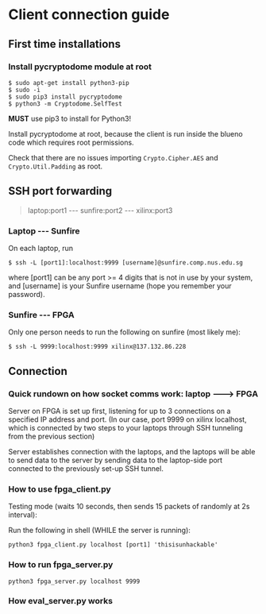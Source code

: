 # Client connection guide

## First time installations

### Install pycryptodome module at root

```
$ sudo apt-get install python3-pip
$ sudo -i
$ sudo pip3 install pycryptodome
$ python3 -m Cryptodome.SelfTest
```
**MUST** use pip3 to install for Python3!

Install pycryptodome at root, because the client is run inside the blueno code which requires root permissions.

Check that there are no issues importing `Crypto.Cipher.AES` and `Crypto.Util.Padding` as root.

## SSH port forwarding

> laptop:port1 --- sunfire:port2 --- xilinx:port3
 
### Laptop --- Sunfire
On each laptop, run
```
$ ssh -L [port1]:localhost:9999 [username]@sunfire.comp.nus.edu.sg
```
where [port1] can be any port >= 4 digits that is not in use by your system, and [username] is your Sunfire username (hope you remember your password).

### Sunfire --- FPGA
Only one person needs to run the following on sunfire (most likely me):
```
$ ssh -L 9999:localhost:9999 xilinx@137.132.86.228
```

## Connection

### Quick rundown on how socket comms work: laptop ---> FPGA
Server on FPGA is set up first, listening for up to 3 connections on a specified IP address and port. (In our case, port 9999 on xilinx localhost, which is connected by two steps to your laptops through SSH tunneling from the previous section)

Server establishes connection with the laptops, and the laptops will be able to send data to the server by sending data to the laptop-side port connected to the previously set-up SSH tunnel.

### How to use fpga_client.py
Testing mode (waits 10 seconds, then sends 15 packets of randomly at 2s interval):

Run the following in shell (WHILE the server is running):
```
python3 fpga_client.py localhost [port1] 'thisisunhackable'
```

### How to run fpga_server.py
```
python3 fpga_server.py localhost 9999
```

### How eval_server.py works

